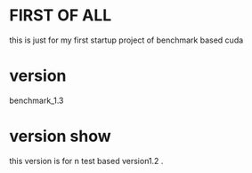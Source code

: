 # FIRST OF ALL

this is just for my first startup project of benchmark based cuda

# version
benchmark_1.3

# version show
this version is for n test based version1.2 .



